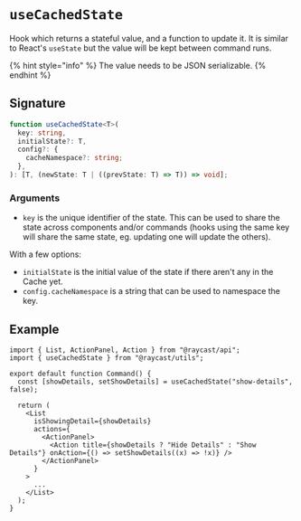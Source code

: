 # `useCachedState`

Hook which returns a stateful value, and a function to update it. It is similar to React's `useState` but the value will be kept between command runs.

{% hint style="info" %}
The value needs to be JSON serializable.
{% endhint %}

## Signature

```ts
function useCachedState<T>(
  key: string,
  initialState?: T,
  config?: {
    cacheNamespace?: string;
  },
): [T, (newState: T | ((prevState: T) => T)) => void];
```

### Arguments

- `key` is the unique identifier of the state. This can be used to share the state across components and/or commands (hooks using the same key will share the same state, eg. updating one will update the others).

With a few options:

- `initialState` is the initial value of the state if there aren't any in the Cache yet.
- `config.cacheNamespace` is a string that can be used to namespace the key.

## Example

```tsx
import { List, ActionPanel, Action } from "@raycast/api";
import { useCachedState } from "@raycast/utils";

export default function Command() {
  const [showDetails, setShowDetails] = useCachedState("show-details", false);

  return (
    <List
      isShowingDetail={showDetails}
      actions={
        <ActionPanel>
          <Action title={showDetails ? "Hide Details" : "Show Details"} onAction={() => setShowDetails((x) => !x)} />
        </ActionPanel>
      }
    >
      ...
    </List>
  );
}
```
